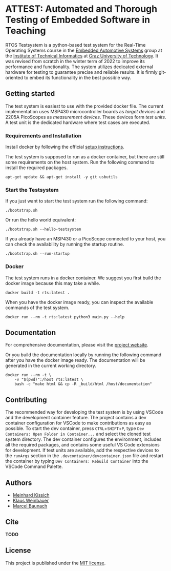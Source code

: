 # ATTEST: Automated and Thorough Testing of Embedded Software in Teaching
RTOS Testsystem is a python-based test system for the Real-Time Operating Systems course in the [Embedded Automotive Systems](https://iti.tugraz.at/eas) group at the [Institute of Technical Informatics](https://www.tugraz.at/en/institutes/iti/home) at [Graz University of Technology](https://www.tugraz.at/home). It was
revised from scratch in the winter term of 2022 to improve its performance and
functionality. The system utilizes dedicated external hardware for testing to guarantee
precise and reliable results. It is firmly git-oriented to embed its functionality in
the best possible way.

## Getting started

The test system is easiest to use with the provided docker file. The current implementation uses MSP430 microcontroller boards as _target devices_ and 2205A PicoScopes as _measurement devices_. These devices form _test units_. A test unit is the dedicated hardware where test cases are executed.

### Requirements and Installation

Install docker by following the official [setup instructions](https://docs.docker.com/engine/install/ubuntu/).

The test system is supposed to run as a docker container, but there are still some
requirements on the host system. Run the following command to install the required
packages.

```
apt-get update && apt-get install -y git usbutils
```


### Start the Testsystem
If you just want to start the test system run the following command:

```
./bootstrap.sh
```

Or run the hello world equivalent:
```
./bootstrap.sh --hello-testsystem
```

If you already have an MSP430 or a PicoScope connected to your host, you can check the availability by running the startup routine.
```
./bootstrap.sh --run-startup
```

### Docker
The test system runs in a docker container. We suggest you first build the docker image because this may take a while.

```
docker build -t rts:latest .
```

When you have the docker image ready, you can inspect the available commands of the test system.

```
docker run --rm -t rts:latest python3 main.py --help
```

## Documentation
For comprehensive documentation, please visit the [project website](TODO).

Or you build the documentation locally by running the following command after you have the docker image ready. The documentation will be generated in the current working directory.

```
docker run --rm -t \
    -v "$(pwd)":/host rts:latest \
    bash -c "make html && cp -R _build/html /host/documentation"
```

## Contributing
The recommended way for developing the test system is by using VSCode and the
development container feature. The project contains a dev container configuration for
VSCode to make contributions as easy as possible. To start the dev container, press
``CTRL``+``SHIFT``+``P``, type ``Dev Containers: Open Folder in Container...`` and
select the cloned test system directory. The dev container configures the environment,
includes all the required packages, and contains some useful VS Code extensions for
development. If test units are available, add the respective devices to the ``runArgs``
section in the ``.devcontainer/devcontainer.json`` file and restart the container by typing ``Dev
Containers: Rebuild Container`` into the VSCode Command Palette. 


## Authors
* [Meinhard Kissich](mailto:meinhard.kissich@tugraz.at)
* [Klaus Weinbauer](mailto:klaus.weinbauer@student.tugraz.at)
* [Marcel Baunach](mailto:baunach@tugraz.at)

## Cite

**TODO**

## License
This project is published under the [MIT license](./LICENSE.txt).